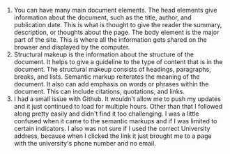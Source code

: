 1) You can have many main document elements. The head elements give information about the document, such as the title, author, and publication date. This is what is thought to give the reader the summary, description, or thoughts about the page. The body element is the major part of the site. This is where all the information gets shared on the browser and displayed by the computer.
2) Structural makeup is the information about the structure of the document. It helps to give a guideline to the type of content that is in the document. The structural makeup consists of headings, paragraphs, breaks, and lists. Semantic markup reiterates the meaning of the document. It also can add emphasis on words or phrases within the document. This can include citations, quotations, and links.
3) I had a small issue with Github. It wouldn't allow me to push my updates and it just continued to load for multiple hours. Other than that I followed along pretty easily and didn't find it too challenging. I was a little confused when it came to the semantic markups and if I was limited to certain indicators. I also was not sure if I used the correct University address, because when I clicked the link it just brought me to a page with the university's phone number and no email. 

